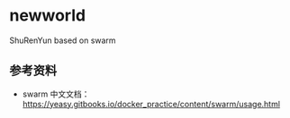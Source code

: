 # newworld
ShuRenYun based on swarm

## 参考资料

* swarm 中文文档： https://yeasy.gitbooks.io/docker_practice/content/swarm/usage.html
